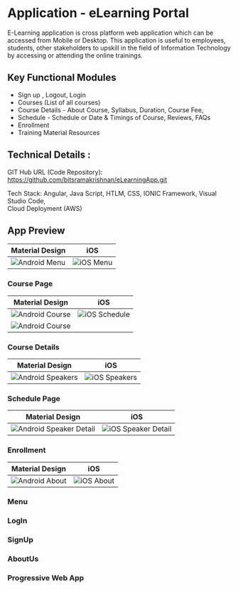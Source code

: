 # Application - eLearning Portal

E-Learning application is cross platform web application which can be accessed from Mobile or Desktop.
This application is useful to employees, students, other stakeholders to upskill in the field of 
Information Technology by accessing or attending the online trainings.

## Key Functional Modules

* Sign up , Logout, Login
* Courses (List of all courses)
* Course Details - About Course, Syllabus, Duration, Course Fee,
* Schedule - Schedule or Date & Timings of Course, Reviews, FAQs
* Enrollment
* Training Material Resources

## Technical Details :

GIT Hub URL (Code Repository): https://github.com/bitsramakrishnan/eLearningApp.git

Tech Stack:
	  Angular, Java Script, HTLM, CSS,
    IONIC Framework, Visual Studio Code,           
    Cloud Deployment (AWS) 

## App Preview


| Material Design  | iOS  |
| -----------------| -----|
| ![Android Menu](/resources/screenshots/android-menu.png) | ![iOS Menu](/resources/screenshots/ios-menu.png) |


### Course Page

| Material Design  | iOS  |
| -----------------| -----|
| ![Android Course](/resources/screenshots/ios-course.png) | ![iOS Schedule](/resources/screenshots/ios-schedule.png) |
![Android Course](/resources/screenshots/ios-course2.png) |
### Course Details

| Material Design  | iOS  |
| -----------------| -----|
| ![Android Speakers](/resources/screenshots/android-speakers.png) | ![iOS Speakers](/resources/screenshots/ios-speakers.png) |

### Schedule Page

| Material Design  | iOS  |
| -----------------| -----|
| ![Android Speaker Detail](/resources/screenshots/android-speaker-detail.png) | ![iOS Speaker Detail](/resources/screenshots/ios-speaker-detail.png) |

### Enrollment

| Material Design  | iOS  |
| -----------------| -----|
| ![Android About](/resources/screenshots/android-about.png) | ![iOS About](/resources/screenshots/ios-about.png) |

### Menu

### LogIn

### SignUp

### AboutUs

### Progressive Web App

